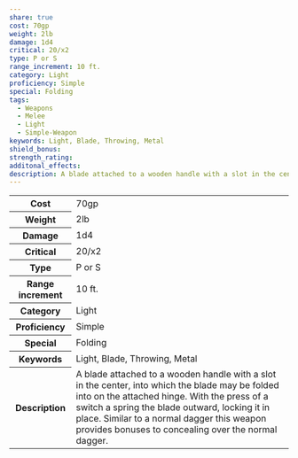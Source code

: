 ```yaml
---
share: true
cost: 70gp
weight: 2lb
damage: 1d4
critical: 20/x2
type: P or S
range_increment: 10 ft.
category: Light
proficiency: Simple
special: Folding
tags:
  - Weapons
  - Melee
  - Light
  - Simple-Weapon
keywords: Light, Blade, Throwing, Metal
shield_bonus: 
strength_rating: 
additonal_effects: 
description: A blade attached to a wooden handle with a slot in the center, into which the blade may be folded into on the attached hinge. With the press of a switch a spring the blade outward, locking it in place. Similar to a normal dagger this weapon provides bonuses to concealing over the normal dagger.
---
```


<p><span style="overflow-x: auto;"><table><tbody><tr><th>Cost</th><td>70gp</td></tr><tr><th>Weight</th><td>2lb</td></tr><tr><th>Damage</th><td>1d4</td></tr><tr><th>Critical</th><td>20/x2</td></tr><tr><th>Type</th><td>P or S</td></tr><tr><th>Range increment</th><td>10 ft.</td></tr><tr><th>Category</th><td>Light</td></tr><tr><th>Proficiency</th><td>Simple</td></tr><tr><th>Special</th><td>Folding</td></tr><tr><th>Keywords</th><td>Light, Blade, Throwing, Metal</td></tr><tr><th>Description</th><td>A blade attached to a wooden handle with a slot in the center, into which the blade may be folded into on the attached hinge. With the press of a switch a spring the blade outward, locking it in place. Similar to a normal dagger this weapon provides bonuses to concealing over the normal dagger.</td></tr></tbody></table></span></p>
